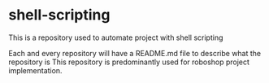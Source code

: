 # shell-scripting
This is a repository used to automate project with shell scripting

Each and every repository will have a README.md file to describe what the repository is
This repository is predominantly used for roboshop project implementation.